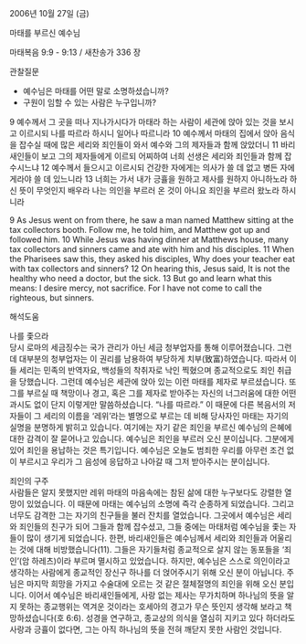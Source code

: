 2006년 10월 27일 (금)

마태를 부르신 예수님



마태복음 9:9 - 9:13 / 새찬송가 336 장


관찰질문

- 예수님은 마태를 어떤 말로 소명하셨습니까?
- 구원이 임할 수 있는 사람은 누구입니까?

9 예수께서 그 곳을 떠나 지나가시다가 마태라 하는 사람이 세관에 앉아 있는 것을 보시고 이르시되 나를 따르라 하시니 일어나 따르니라 10 예수께서 마태의 집에서 앉아 음식을 잡수실 때에 많은 세리와 죄인들이 와서 예수와 그의 제자들과 함께 앉았더니 11 바리새인들이 보고 그의 제자들에게 이르되 어찌하여 너희 선생은 세리와 죄인들과 함께 잡수시느냐 12 예수께서 들으시고 이르시되 건강한 자에게는 의사가 쓸 데 없고 병든 자에게라야 쓸 데 있느니라 13 너희는 가서 내가 긍휼을 원하고 제사를 원하지 아니하노라 하신 뜻이 무엇인지 배우라 나는 의인을 부르러 온 것이 아니요 죄인을 부르러 왔노라 하시니라

9  As Jesus went on from there, he saw a man named Matthew sitting at the tax collectors booth. Follow me, he told him, and Matthew got up and followed him. 10  While Jesus was having dinner at Matthews house, many tax collectors and sinners came and ate with him and his disciples. 11  When the Pharisees saw this, they asked his disciples, Why does your teacher eat with tax collectors and sinners? 12  On hearing this, Jesus said, It is not the healthy who need a doctor, but the sick. 13  But go and learn what this means: I desire mercy, not sacrifice. For I have not come to call the righteous, but sinners.

해석도움





나를 좇으라  
당시 로마의 세금징수는 국가 관리가 아닌 세금 청부업자를 통해 이루어졌습니다. 그런데 대부분의 청부업자는 이 권리를 남용하여 부당하게 치부(致富)하였습니다. 따라서 이들 세리는 민족의 반역자요, 백성들의 착취자로 낙인 찍혔으며 종교적으로도 죄인 취급을 당했습니다. 그런데 예수님은 세관에 앉아 있는 이런 마태를 제자로 부르셨습니다. 또 그를 부르실 때 책망이나 경고, 혹은 그를 제자로 받아주는 자신의 너그러움에 대한 어떤 과시도 없이 단지 이렇게만 말씀하셨습니다. “나를 따르라.” 이 때문에 다른 복음서의 저자들이 그 세리의 이름을 ‘레위’라는 별명으로 부르는 데 비해 당사자인 마태는 자기의 실명을 분명하게 밝히고 있습니다. 여기에는 자기 같은 죄인을 부르신 예수님의 은혜에 대한 감격이 잘 묻어나고 있습니다. 예수님은 죄인을 부르러 오신 분이십니다. 그분에게 있어 죄인을 용납하는 것은 특기입니다. 예수님은 오늘도 범죄한 우리를 아무런 조건 없이 부르시고 우리가 그 음성에 응답하고 나아갈 때 그저 받아주시는 분이십니다.   

죄인의 구주  
사람들은 알지 못했지만 레위 마태의 마음속에는 참된 삶에 대한 누구보다도 강렬한 열망이 있었습니다. 이 때문에 마태는 예수님의 소명에 즉각 순종하게 되었습니다. 그리고 너무도 감격한 그는 자기의 친구들을 불러 잔치를 열었습니다. 그곳에서 예수님은 세리와 죄인들의 친구가 되어 그들과 함께 잡수셨고, 그들 중에는 마태처럼 예수님을 좇는 자들이 많이 생기게 되었습니다. 한편, 바리새인들은 예수님께서 세리와 죄인들과 어울리는 것에 대해 비방했습니다(11). 그들은 자기들처럼 종교적으로 살지 않는 동포들을 ‘죄인’(암 하레츠)이라 부르며 멸시하고 있었습니다. 하지만, 예수님은 스스로 의인이라고 생각하는 사람에게 종교적인 장신구 하나를 더 얹어주시기 위해 오신 분이 아닙니다. 주님은 마지막 희망을 가지고 수술대에 오르는 것 같은 절체절명의 죄인을 위해 오신 분입니다. 이어서 예수님은 바리새인들에게, 사랑 없는 제사는 무가치하며 하나님의 뜻을 알지 못하는 종교행위는 역겨운 것이라는 호세아의 경고가 무슨 뜻인지 생각해 보라고 책망하셨습니다(호 6:6). 성경을 연구하고, 종교상의 의식을 열심히 지키고 있다 하더라도 사랑과 긍휼이 없다면, 그는 아직 하나님의 뜻을 전혀 깨닫지 못한 사람인 것입니다.